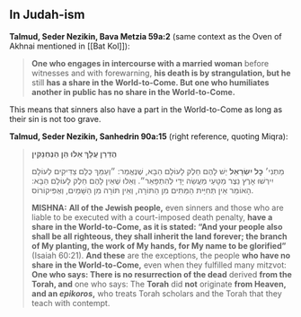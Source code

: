 ## In Judah-ism

**Talmud, Seder Nezikin, Bava Metzia 59a:2** (same context as the Oven of Akhnai mentioned in [[Bat Kol]]):

> **One who engages in intercourse with a married woman** before witnesses and with forewarning, **his death is by strangulation, but he** still **has a share in the World-to-Come. But one who humiliates another in public has no share in the World-to-Come.** 

This means that sinners also have a part in the World-to-Come as long as their sin is not too grave.

**Talmud, Seder Nezikin, Sanhedrin 90a:15** (right reference, quoting Miqra):

> **הֲדַרַן עֲלָךְ אֵלּוּ הֵן הַנֶּחְנָקִין**
> 
> מַתְנִי׳ **כׇּל יִשְׂרָאֵל** יֵשׁ לָהֶם חֵלֶק לָעוֹלָם הַבָּא, שֶׁנֶּאֱמַר: ״וְעַמֵּךְ כֻּלָּם צַדִּיקִים לְעוֹלָם יִירְשׁוּ אָרֶץ נֵצֶר מַטָּעַי מַעֲשֵׂה יָדַי לְהִתְפָּאֵר״. וְאֵלּוּ שֶׁאֵין לָהֶם חֵלֶק לָעוֹלָם הַבָּא: הָאוֹמֵר אֵין תְּחִיַּית הַמֵּתִים מִן הַתּוֹרָה, וְאֵין תּוֹרָה מִן הַשָּׁמַיִם, וְאֶפִּיקוֹרוֹס.
> 
> **MISHNA:** **All of the Jewish people,** even sinners and those who are liable to be executed with a court-imposed death penalty, **have a share in the World-to-Come, as it is stated: “And your people also shall be all righteous, they shall inherit the land forever; the branch of My planting, the work of My hands, for My name to be glorified”** (Isaiah 60:21). **And these** are the exceptions, the people **who have no share in the World-to-Come,** even when they fulfilled many mitzvot: **One who says: There is no resurrection of the dead** derived **from the Torah, and** one who says: The **Torah** did **not** originate **from Heaven, and an _epikoros_,** who treats Torah scholars and the Torah that they teach with contempt.